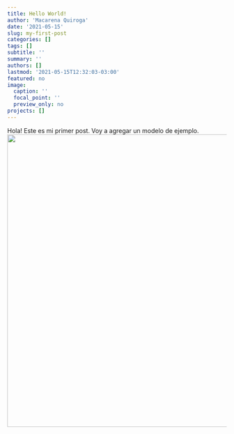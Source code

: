 ```yaml
---
title: Hello World!
author: 'Macarena Quiroga'
date: '2021-05-15'
slug: my-first-post
categories: []
tags: []
subtitle: ''
summary: ''
authors: []
lastmod: '2021-05-15T12:32:03-03:00'
featured: no
image:
  caption: ''
  focal_point: ''
  preview_only: no
projects: []
---
```


Hola! Este es mi primer post. Voy a agregar un modelo de ejemplo.
<img src="{{< blogdown/postref >}}index_files/figure-html/unnamed-chunk-1-1.png" width="672" />
